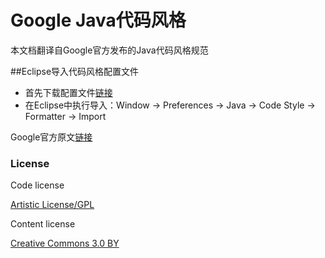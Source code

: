 Google Java代码风格
======================
本文档翻译自Google官方发布的Java代码风格规范


##Eclipse导入代码风格配置文件
* 首先下载配置文件[链接]()
* 在Eclipse中执行导入：Window -> Preferences -> Java -> Code Style -> Formatter -> Import


Google官方原文[链接](http://google-styleguide.googlecode.com/svn/trunk/javaguide.html)

### License

Code license

[Artistic License/GPL](http://dev.perl.org/licenses/)

Content license

[Creative Commons 3.0 BY](http://creativecommons.org/licenses/by/3.0/)
